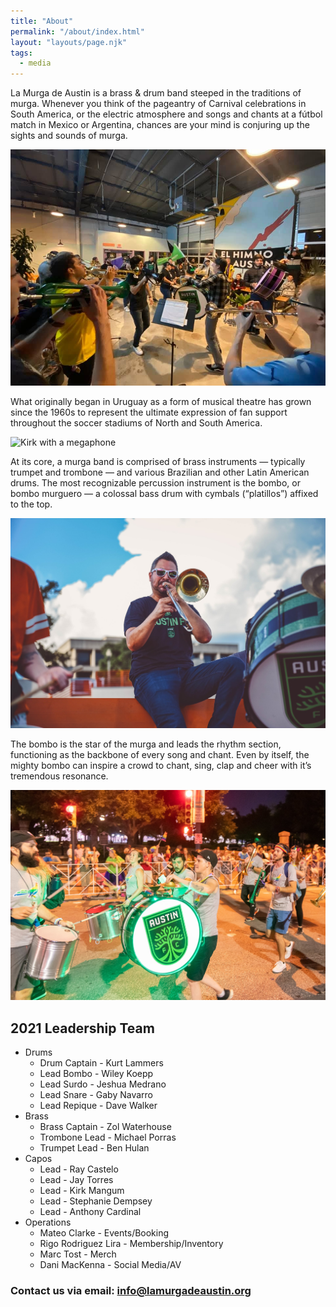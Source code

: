 ```yaml
---
title: "About"
permalink: "/about/index.html"
layout: "layouts/page.njk"
tags:
  - media
---
```


La Murga de Austin is a brass & drum band steeped in the traditions of murga. Whenever you think of the pageantry of Carnival celebrations in South America, or the electric atmosphere and songs and chants at a fútbol match in Mexico or Argentina, chances are your mind is conjuring up the sights and sounds of murga.

![Song and Chant Practice Feb 2020 at Hopsquad Brewery](/static/img/2020-feb-hopsquad.jpeg "Photo by Anthony Cardinal")

What originally began in Uruguay as a form of musical theatre has grown since the 1960s to represent the ultimate expression of fan support throughout the soccer stadiums of North and South America.

![Kirk with a megaphone](/static/img/2020-10-20-kirk.jpg "Photo by Alex Rubio Photography")

At its core, a murga band is comprised of brass instruments — typically trumpet and trombone — and various Brazilian and other Latin American drums. The most recognizable percussion instrument is the bombo, or bombo murguero — a colossal bass drum with cymbals (“platillos”) affixed to the top.

![2019 UT Soccer Zol playing trombone](/static/img/2019-ut-soccer-zol.jpeg "Photo by Alex Rubio Photography")

The bombo is the star of the murga and leads the rhythm section, functioning as the backbone of every song and chant. Even by itself, the mighty bombo can inspire a crowd to chant, sing, clap and cheer with it’s tremendous resonance.

![Pride Parade ATX 2019 Trish marches with bombo](/static/img/pride-2019-trish.jpeg "Photo by Alex Rubio Photography")

## 2021 Leadership Team

- Drums
  - Drum Captain - Kurt Lammers
  - Lead Bombo - Wiley Koepp
  - Lead Surdo - Jeshua Medrano
  - Lead Snare - Gaby Navarro
  - Lead Repique - Dave Walker
- Brass
  - Brass Captain - Zol Waterhouse
  - Trombone Lead - Michael Porras
  - Trumpet Lead - Ben Hulan
- Capos
  - Lead - Ray Castelo
  - Lead - Jay Torres
  - Lead - Kirk Mangum
  - Lead - Stephanie Dempsey
  - Lead - Anthony Cardinal
- Operations
  - Mateo Clarke - Events/Booking
  - Rigo Rodriguez Lira - Membership/Inventory
  - Marc Tost - Merch
  - Dani MacKenna - Social Media/AV

### Contact us via email: <a href="mailto:info@lamurgadeaustin.org">info@lamurgadeaustin.org</a>
